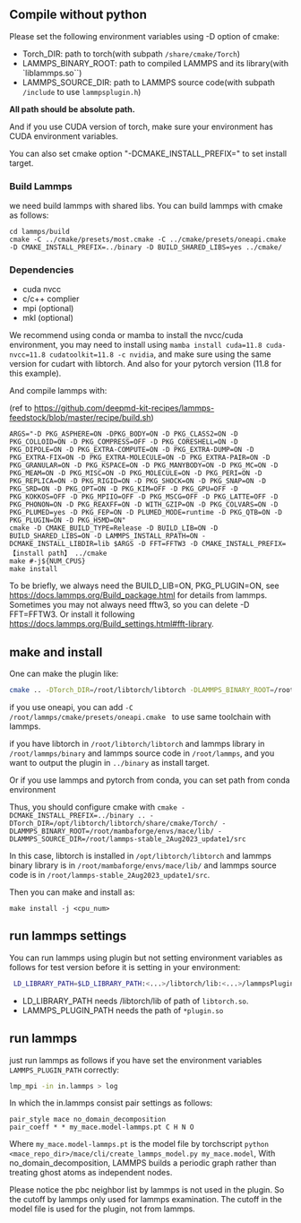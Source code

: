 ## Compile without python

Please set the following environment variables using -D option of cmake:

 - Torch_DIR: path to torch(with subpath `/share/cmake/Torch`)
 - LAMMPS_BINARY_ROOT: path to compiled LAMMPS and its library(with `liblammps.so``)
 - LAMMPS_SOURCE_DIR: path to LAMMPS source code(with subpath `/include` to use `lammpsplugin.h`)

**All path should be absolute path.**

And if you use CUDA version of torch, make sure your environment has CUDA environment variables.

You can also set cmake option "-DCMAKE_INSTALL_PREFIX=<path>" to set install target.

### Build Lammps

we need build lammps with shared libs. You can build lammps with cmake as follows:

```
cd lammps/build
cmake -C ../cmake/presets/most.cmake -C ../cmake/presets/oneapi.cmake -D CMAKE_INSTALL_PREFIX=../binary -D BUILD_SHARED_LIBS=yes ../cmake/
```

### Dependencies

- cuda nvcc
- c/c++ complier
- mpi (optional)
- mkl (optional)

We recommend using conda or mamba to install the nvcc/cuda environment, you may need to install using `mamba install cuda=11.8 cuda-nvcc=11.8 cudatoolkit=11.8 -c nvidia`, and make sure using the same version for cudart with libtorch. And also for your pytorch version (11.8 for this example).

And compile lammps with:

(ref to https://github.com/deepmd-kit-recipes/lammps-feedstock/blob/master/recipe/build.sh)

```shell
ARGS="-D PKG_ASPHERE=ON -DPKG_BODY=ON -D PKG_CLASS2=ON -D PKG_COLLOID=ON -D PKG_COMPRESS=OFF -D PKG_CORESHELL=ON -D PKG_DIPOLE=ON -D PKG_EXTRA-COMPUTE=ON -D PKG_EXTRA-DUMP=ON -D PKG_EXTRA-FIX=ON -D PKG_EXTRA-MOLECULE=ON -D PKG_EXTRA-PAIR=ON -D PKG_GRANULAR=ON -D PKG_KSPACE=ON -D PKG_MANYBODY=ON -D PKG_MC=ON -D PKG_MEAM=ON -D PKG_MISC=ON -D PKG_MOLECULE=ON -D PKG_PERI=ON -D PKG_REPLICA=ON -D PKG_RIGID=ON -D PKG_SHOCK=ON -D PKG_SNAP=ON -D PKG_SRD=ON -D PKG_OPT=ON -D PKG_KIM=OFF -D PKG_GPU=OFF -D PKG_KOKKOS=OFF -D PKG_MPIIO=OFF -D PKG_MSCG=OFF -D PKG_LATTE=OFF -D PKG_PHONON=ON -D PKG_REAXFF=ON -D WITH_GZIP=ON -D PKG_COLVARS=ON -D PKG_PLUMED=yes -D PKG_FEP=ON -D PLUMED_MODE=runtime -D PKG_QTB=ON -D PKG_PLUGIN=ON -D PKG_H5MD=ON"
cmake -D CMAKE_BUILD_TYPE=Release -D BUILD_LIB=ON -D BUILD_SHARED_LIBS=ON -D LAMMPS_INSTALL_RPATH=ON -DCMAKE_INSTALL_LIBDIR=lib $ARGS -D FFT=FFTW3 -D CMAKE_INSTALL_PREFIX=【install path】 ../cmake
make #-j${NUM_CPUS}
make install
```
To be briefly, we always need the BUILD_LIB=ON, PKG_PLUGIN=ON, see https://docs.lammps.org/Build_package.html for details from lammps.
Sometimes you may not always need fftw3, so you can delete -D FFT=FFTW3. Or install it following https://docs.lammps.org/Build_settings.html#fft-library.

## make and install

One can make the plugin like:
```bash 
cmake .. -DTorch_DIR=/root/libtorch/libtorch -DLAMMPS_BINARY_ROOT=/root/lammps/binary -DLAMMPS_SOURCE_DIR=/root/lammps -DCMAKE_INSTALL_PREFIX=../binary
```

if you use oneapi, you can add `-C /root/lammps/cmake/presets/oneapi.cmake ` to use same toolchain with lammps.

if you have libtorch in `/root/libtorch/libtorch` and lammps library in `/root/lammps/binary` and lammps source code in `/root/lammps`, and you want to output the plugin in `../binary` as install target.

Or if you use lammps and pytorch from conda, you can set path from conda environment

Thus, you should configure cmake with `cmake -DCMAKE_INSTALL_PREFIX=../binary .. -DTorch_DIR=/opt/libtorch/libtorch/share/cmake/Torch/ -DLAMMPS_BINARY_ROOT=/root/mambaforge/envs/mace/lib/ -DLAMMPS_SOURCE_DIR=/root/lammps-stable_2Aug2023_update1/src`

In this case, libtorch is installed in `/opt/libtorch/libtorch` and lammps binary library is in `/root/mambaforge/envs/mace/lib/` and lammps source code is in `/root/lammps-stable_2Aug2023_update1/src`.

Then you can make and install as:
```
make install -j <cpu_num>
```

## run lammps settings

You can run lammps using plugin but not setting environment variables as follows for test version before it is setting in your environment:
```bash
 LD_LIBRARY_PATH=$LD_LIBRARY_PATH:<...>/libtorch/lib:<...>/lammpsPluginTest/binary/lib/ LAMMPS_PLUGIN_PATH=<...>/binary/lib/mace_lmp lmp_mpi -in in.lammps > log
```

- LD_LIBRARY_PATH needs /libtorch/lib of path of `libtorch.so`.
- LAMMPS_PLUGIN_PATH needs the path of `*plugin.so`

## run lammps

just run lammps as follows if you have set the environment variables `LAMMPS_PLUGIN_PATH` correctly:
```bash
lmp_mpi -in in.lammps > log
```

In which the in.lammps consist pair settings as follows:
```
pair_style mace no_domain_decomposition
pair_coeff * * my_mace.model-lammps.pt C H N O
```
Where `my_mace.model-lammps.pt` is the model file by torchscript `python <mace_repo_dir>/mace/cli/create_lammps_model.py my_mace.model`, With no_domain_decomposition, LAMMPS builds a periodic graph rather than treating ghost atoms as independent nodes.

Please notice the pbc neighbor list by lammps is not used in the plugin. So the cutoff by lammps only used for lammps examination. The cutoff in the model file is used for the plugin, not from lammps.